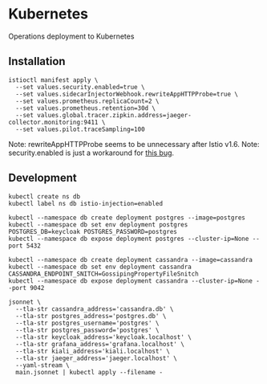 # Kubernetes

Operations deployment to Kubernetes

## Installation

```
istioctl manifest apply \
  --set values.security.enabled=true \
  --set values.sidecarInjectorWebhook.rewriteAppHTTPProbe=true \
  --set values.prometheus.replicaCount=2 \
  --set values.prometheus.retention=30d \
  --set values.global.tracer.zipkin.address=jaeger-collector.monitoring:9411 \
  --set values.pilot.traceSampling=100
```

Note: rewriteAppHTTPProbe seems to be unnecessary after Istio v1.6.
Note: security.enabled is just a workaround for [this bug](https://github.com/istio/istio/issues/22391).

## Development
```
kubectl create ns db
kubectl label ns db istio-injection=enabled

kubectl --namespace db create deployment postgres --image=postgres
kubectl --namespace db set env deployment postgres POSTGRES_DB=keycloak POSTGRES_PASSWORD=postgres
kubectl --namespace db expose deployment postgres --cluster-ip=None --port 5432

kubectl --namespace db create deployment cassandra --image=cassandra
kubectl --namespace db set env deployment cassandra CASSANDRA_ENDPOINT_SNITCH=GossipingPropertyFileSnitch
kubectl --namespace db expose deployment cassandra --cluster-ip=None --port 9042

jsonnet \
  --tla-str cassandra_address='cassandra.db' \
  --tla-str postgres_address='postgres.db' \
  --tla-str postgres_username='postgres' \
  --tla-str postgres_password='postgres' \
  --tla-str keycloak_address='keycloak.localhost' \
  --tla-str grafana_address='grafana.localhost' \
  --tla-str kiali_address='kiali.localhost' \
  --tla-str jaeger_address='jaeger.localhost' \
  --yaml-stream \
  main.jsonnet | kubectl apply --filename -
```
